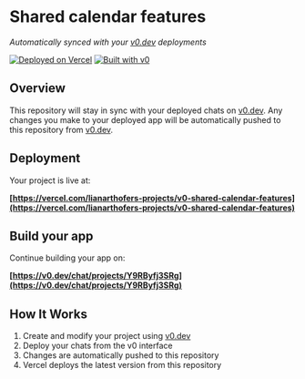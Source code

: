 # Shared calendar features

*Automatically synced with your [v0.dev](https://v0.dev) deployments*

[![Deployed on Vercel](https://img.shields.io/badge/Deployed%20on-Vercel-black?style=for-the-badge&logo=vercel)](https://vercel.com/lianarthofers-projects/v0-shared-calendar-features)
[![Built with v0](https://img.shields.io/badge/Built%20with-v0.dev-black?style=for-the-badge)](https://v0.dev/chat/projects/Y9RByfj3SRg)

## Overview

This repository will stay in sync with your deployed chats on [v0.dev](https://v0.dev).
Any changes you make to your deployed app will be automatically pushed to this repository from [v0.dev](https://v0.dev).

## Deployment

Your project is live at:

**[https://vercel.com/lianarthofers-projects/v0-shared-calendar-features](https://vercel.com/lianarthofers-projects/v0-shared-calendar-features)**

## Build your app

Continue building your app on:

**[https://v0.dev/chat/projects/Y9RByfj3SRg](https://v0.dev/chat/projects/Y9RByfj3SRg)**

## How It Works

1. Create and modify your project using [v0.dev](https://v0.dev)
2. Deploy your chats from the v0 interface
3. Changes are automatically pushed to this repository
4. Vercel deploys the latest version from this repository